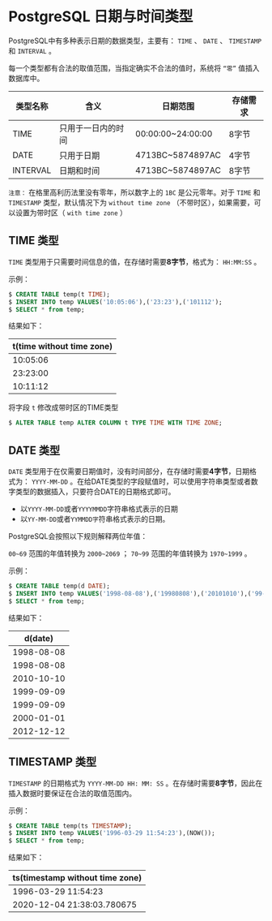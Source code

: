 # PostgreSQL 日期与时间类型

PostgreSQL中有多种表示日期的数据类型，主要有： `TIME` 、 `DATE` 、 `TIMESTAMP` 和 `INTERVAL` 。

每一个类型都有合法的取值范围，当指定确实不合法的值时，系统将 `“零”` 值插入数据库中。

|类型名称|含义|日期范围|存储需求|
|-----|-----|-----|-----|
|TIME|只用于一日内的时间|00:00:00~24:00:00|8字节|
|DATE|只用于日期|4713BC~5874897AC|4字节|
|INTERVAL|日期和时间|4713BC~5874897AC|8字节|

`注意：` 在格里高利历法里没有零年，所以数字上的 `1BC` 是公元零年。对于 `TIME` 和 `TIMESTAMP` 类型，默认情况下为 `without time zone` （不带时区），如果需要，可以设置为带时区（ `with time zone` ）

## TIME 类型

`TIME` 类型用于只需要时间信息的值，在存储时需要**8字节**，格式为： `HH:MM:SS` 。

示例：

``` sql
$ CREATE TABLE temp(t TIME);
$ INSERT INTO temp VALUES('10:05:06'),('23:23'),('101112');
$ SELECT * from temp;
```

结果如下：

|t(time without time zone)|
|-----|
|10:05:06|
|23:23:00|
|10:11:12|

将字段 `t` 修改成带时区的TIME类型

``` sql
$ ALTER TABLE temp ALTER COLUMN t TYPE TIME WITH TIME ZONE;
```

## DATE 类型

`DATE` 类型用于在仅需要日期值时，没有时间部分，在存储时需要**4字节**，日期格式为： `YYYY-MM-DD` 。在给DATE类型的字段赋值时，可以使用字符串类型或者数字类型的数据插入，只要符合DATE的日期格式即可。

* 以`YYYY-MM-DD`或者`YYYYMMDD`字符串格式表示的日期
* 以`YY-MM-DD`或者`YYMMDD字`符串格式表示的日期。

PostgreSQL会按照以下规则解释两位年值：

`00~69` 范围的年值转换为 `2000~2069` ； `70~99` 范围的年值转换为 `1970~1999` 。

示例：

``` sql
$ CREATE TABLE temp(d DATE);
$ INSERT INTO temp VALUES('1998-08-08'),('19980808'),('20101010'),('99-09-09'),('990909'),('000101'),('121212');
$ SELECT * from temp;
```

结果如下：

|d(date)|
|-----|
|1998-08-08|
|1998-08-08|
|2010-10-10|
|1999-09-09|
|1999-09-09|
|2000-01-01|
|2012-12-12|

## TIMESTAMP 类型

`TIMESTAMP` 的日期格式为 `YYYY-MM-DD HH: MM: SS` 。在存储时需要**8字节**，因此在插入数据时要保证在合法的取值范围内。

示例：

``` sql
$ CREATE TABLE temp(ts TIMESTAMP);
$ INSERT INTO temp VALUES('1996-03-29 11:54:23'),(NOW());
$ SELECT * from temp;
```

结果如下：

|ts(timestamp without time zone)|
|-----|
|1996-03-29 11:54:23|
|2020-12-04 21:38:03.780675|
